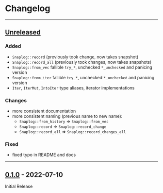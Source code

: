# Changelog

---
## [Unreleased]
### Added
- `Snaplog::record` (previously took change, now takes snapshot)
- `Snaplog::record_all` (previously took changes, now takes snapshots)
- `Snaplog::from_vec` fallible `try_*`, unchecked `*_unchecked` and panicing version
- `Snaplog::from_iter` fallible `try_*`, unchecked `*_unchecked` and panicing version
- `Iter`, `IterMut`, `IntoIter` type aliases, iterator implementations

### Changes
- more consistent documentation
- more consistent naming (previous name to new name):
  - `Snaplog::from_history` => `Snaplog::from_vec`
  - `Snaplog::record` => `Snaplog::record_change`
  - `Snaplog::record_all` => `Snaplog::record_changes_all`

### Fixed
- fixed typo in README and docs

---
## [0.1.0] - 2022-07-10
Initial Release


[Unreleased]: https://github.com/epbuennig/snaplog/compare/v0.1.0...master
[0.1.0]: https://github.com/epbuennig/snaplog/compare/master...v0.1.0
